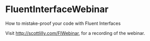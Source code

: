 # FluentInterfaceWebinar
How to mistake-proof your code with Fluent Interfaces

Visit http://scottlilly.com/FIWebinar, for a recording of the webinar.
